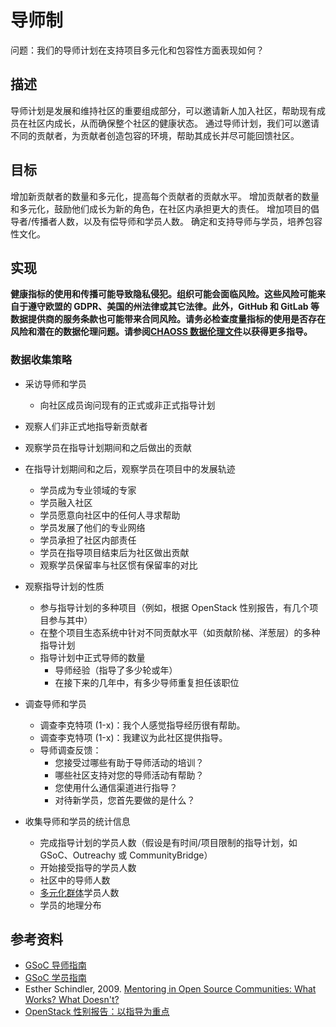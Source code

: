 # 导师制

问题：我们的导师计划在支持项目多元化和包容性方面表现如何？

## 描述

导师计划是发展和维持社区的重要组成部分，可以邀请新人加入社区，帮助现有成员在社区内成长，从而确保整个社区的健康状态。 通过导师计划，我们可以邀请不同的贡献者，为贡献者创造包容的环境，帮助其成长并尽可能回馈社区。

## 目标

增加新贡献者的数量和多元化，提高每个贡献者的贡献水平。 增加贡献者的数量和多元化，鼓励他们成长为新的角色，在社区内承担更大的责任。 增加项目的倡导者/传播者人数，以及有偿导师和学员人数。 确定和支持导师与学员，培养包容性文化。

## 实现

__健康指标的使用和传播可能导致隐私侵犯。组织可能会面临风险。这些风险可能来自于遵守欧盟的 GDPR、美国的州法律或其它法律。此外，GitHub 和 GitLab 等数据提供商的服务条款也可能带来合同风险。请务必检查度量指标的使用是否存在风险和潜在的数据伦理问题。请参阅[CHAOSS 数据伦理文件](https://github.com/chaoss/metrics/tree/main/resources)以获得更多指导。__

### 数据收集策略

- 采访导师和学员
     - 向社区成员询问现有的正式或非正式指导计划

- 观察人们非正式地指导新贡献者

- 观察学员在指导计划期间和之后做出的贡献

- 在指导计划期间和之后，观察学员在项目中的发展轨迹
    - 学员成为专业领域的专家
    - 学员融入社区
    - 学员愿意向社区中的任何人寻求帮助
    - 学员发展了他们的专业网络
    - 学员承担了社区内部责任
    - 学员在指导项目结束后为社区做出贡献
    - 观察学员保留率与社区惯有保留率的对比

- 观察指导计划的性质
    - 参与指导计划的多种项目（例如，根据 OpenStack 性别报告，有几个项目参与其中）
    - 在整个项目生态系统中针对不同贡献水平（如贡献阶梯、洋葱层）的多种指导计划
    - 指导计划中正式导师的数量
        * 导师经验（指导了多少轮或年）
        * 在接下来的几年中，有多少导师重复担任该职位

- 调查导师和学员
    - 调查李克特项 (1-x)：我个人感觉指导经历很有帮助。
    - 调查李克特项 (1-x)：我建议为此社区提供指导。
    - 导师调查反馈：
        * 您接受过哪些有助于导师活动的培训？
        * 哪些社区支持对您的导师活动有帮助？
        * 您使用什么通信渠道进行指导？
        * 对待新学员，您首先要做的是什么？

- 收集导师和学员的统计信息
    - 完成指导计划的学员人数（假设是有时间/项目限制的指导计划，如 GSoC、Outreachy 或 CommunityBridge）
    - 开始接受指导的学员人数
    - 社区中的导师人数
    - [多元化群体](https://github.com/chaoss/wg-diversity-inclusion/tree/master/demographic-data)学员人数
    - 学员的地理分布

## 参考资料

- [GSoC 导师指南](https://google.github.io/gsocguides/mentor/)
- [GSoC 学员指南](http://google.github.io/gsocguides/student/)
- Esther Schindler, 2009. [Mentoring in Open Source Communities: What Works? What Doesn't?](https://www.itworld.com/article/2768355/mentoring-in-open-source-communities--what-works--what-doesn-t-.html)
- [OpenStack 性别报告：以指导为重点](https://superuser.openstack.org/wp-content/uploads/2018/06/Gender-Diversity-Analysis-in-the-OpenStack-Community-2018.pdf)



